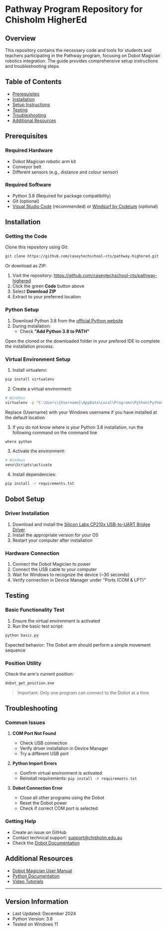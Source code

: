 # Pathway Program Repository for Chisholm HigherEd

## Overview
This repository contains the necessary code and tools for students and teachers participating in the Pathway program, focusing on Dobot Magician robotics integration. The guide provides comprehensive setup instructions and troubleshooting steps.

## Table of Contents
- [Prerequisites](#prerequisites)
- [Installation](#installation)
- [Setup Instructions](#setup-instructions)
- [Testing](#testing)
- [Troubleshooting](#troubleshooting)
- [Additional Resources](#additional-resources)

## Prerequisites

### Required Hardware
- Dobot Magician robotic arm kit
- Conveyor belt
- Different sensors (e.g., distance and colour sensor)

### Required Software
- Python 3.8 (Required for package compatibility)
- Git (optional)
- [Visual Studio Code](https://code.visualstudio.com/) (recommended) or [Windsurf by Codeium](https://codeium.com/windsurf) (optional)

## Installation

### Getting the Code
Clone this repository using Git:
```bash
git clone https://github.com/caseytechschool-cts/pathway-highered.git
```
Or download as ZIP:
1. Visit the repository: https://github.com/caseytechschool-cts/pathway-highered
2. Click the green **Code** button above
3. Select **Download ZIP**
4. Extract to your preferred location

### Python Setup
1. Download Python 3.8 from the [official Python website](https://www.python.org/downloads/release/python-380/)
2. During installation:
   - Check **"Add Python 3.8 to PATH"**

Open the cloned or the downloaded folder in your prefered IDE to complete the installation process.
### Virtual Environment Setup
1. Install virtualenv:
```bash
pip install virtualenv
```

2. Create a virtual environment:
```bash
# Windows
virtualenv -p "C:\Users\{Username}\AppData\Local\Programs\Python\Python38\python.exe" venv
```
Replace {Username} with your Windows username if you have installed at the default location

3. If you do not know where is your Python 3.8 installation, run the following command on the command line 
```bash
where python
```

3. Activate the environment:
```bash
# Windows
venv\Scripts\activate
```

4. Install dependencies:
```bash
pip install -r requirements.txt
```

## Dobot Setup

### Driver Installation
1. Download and install the [Silicon Labs CP210x USB-to-UART Bridge Driver](https://www.silabs.com/developer-tools/usb-to-uart-bridge-vcp-drivers?tab=downloads)
2. Install the appropriate version for your OS
3. Restart your computer after installation

### Hardware Connection
1. Connect the Dobot Magician to power
2. Connect the USB cable to your computer
3. Wait for Windows to recognize the device (~30 seconds)
4. Verify connection in Device Manager under "Ports (COM & LPT)"

## Testing

### Basic Functionality Test
1. Ensure the virtual environment is activated
2. Run the basic test script:
```bash
python basic.py
```
Expected behavior: The Dobot arm should perform a simple movement sequence

### Position Utility
Check the arm's current position:
```bash
dobot_get_position.exe
```
> Important: Only one program can connect to the Dobot at a time

## Troubleshooting

### Common Issues
1. **COM Port Not Found**
   - Check USB connection
   - Verify driver installation in Device Manager
   - Try a different USB port

2. **Python Import Errors**
   - Confirm virtual environment is activated
   - Reinstall requirements: `pip install -r requirements.txt`

3. **Dobot Connection Error**
   - Close all other programs using the Dobot
   - Reset the Dobot power
   - Check if correct COM port is selected

### Getting Help
- Create an issue on GitHub
- Contact technical support: support@chisholm.edu.au
- Check the [Dobot Documentation](https://www.dobot.cc/downloadcenter.html)

## Additional Resources
- [Dobot Magician User Manual](https://www.dobot.cc/downloadcenter/dobot-magician.html)
- [Python Documentation](https://docs.python.org/3.8/)
- [Video Tutorials](https://www.youtube.com/c/DobotRobot)

---

## Version Information
- Last Updated: December 2024
- Python Version: 3.8
- Tested on Windows 11
